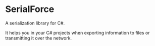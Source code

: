 # SerialForce
A serialization library for C#.

It helps you in your C# projects when exporting information to files or transmitting it over the network.
